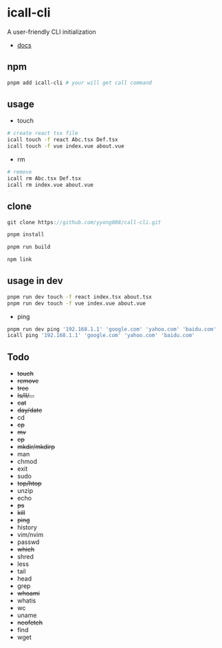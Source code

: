 # icall-cli

A user-friendly CLI initialization

- [docs](https://call-cli.vercel.app/)

## npm

```sh
pnpm add icall-cli # your will get call command
```

## usage

- touch

```sh
# create react tsx file
icall touch -f react Abc.tsx Def.tsx
icall touch -f vue index.vue about.vue
```

- rm

```sh
# remove
icall rm Abc.tsx Def.tsx
icall rm index.vue about.vue
```

## clone

```ts
git clone https://github.com/yyong008/call-cli.git

pnpm install

pnpm run build

npm link
```

## usage in dev

```sh
pnpm run dev touch -f react index.tsx about.tsx
pnpm run dev touch -f vue index.vue about.vue
```

- ping

```sh
pnpm run dev ping '192.168.1.1' 'google.com' 'yahoo.com' 'baidu.com'
icall ping '192.168.1.1' 'google.com' 'yahoo.com' 'baidu.com'
```

## Todo

- ~~touch~~
- ~~remove~~
- ~~tree~~
- ~~ls/ll/...~~
- ~~cat~~
- ~~day/date~~
- cd
- ~~cp~~
- ~~mv~~
- ~~cp~~
- ~~mkdir/mkdirp~~
- man
- chmod
- exit
- sudo
- ~~top/htop~~
- unzip
- echo
- ~~ps~~
- ~~kill~~
- ~~ping~~
- history
- vim/nvim
- passwd
- ~~which~~
- shred
- less
- tail
- head
- grep
- ~~whoami~~
- whatis
- wc
- uname
- ~~neofetch~~
- find
- wget

